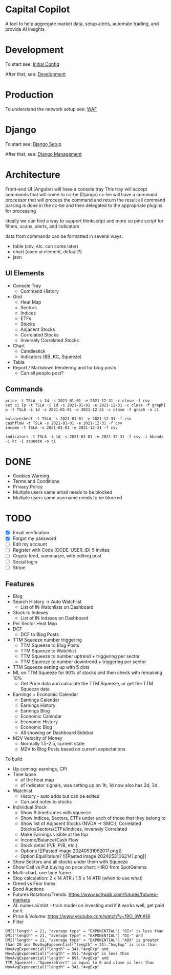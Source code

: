 # Capital Copilot

A tool to help aggregate market data, setup alerts, automate trading, and provide AI insights.

# Development

To start see: [Initial Config](notes/INITIAL_CONFIG.md)

After that, see: [Development](notes/DEVELOPMENT.md)

# Production

To understand the network setup see: [WAF](notes/WAF.md)

# Django

To start see: [Django Setup](notes/DJANGO_SETUP.md)

After that, see: [Django Management](notes/DJANGO_MGMT.md)

# Architecture

Front-end UI (Angular) will have a console tray This tray will accept commands that will come to cc-be (Django) cc-be
will have a command processor that will process the command and return the result all command parsing is done in the
cc-be and then delegated to the appropriate plugins for processing

ideally we can find a way to support thinkscript and more so pine script for filters, scans, alerts, and indicators

data from commands can be formatted in several ways:

- table (csv, etc. can come later)
- chart (open ui element, default?)
- json

## UI Elements

- Console Tray
  - Command History
- Grid
  - Heat Map
  - Sectors
  - Indices
  - ETFs
  - Stocks
  - Adjacent Stocks
  - Correlated Stocks
  - Inversely Correlated Stocks
- Chart
  - Candlestick
  - Indicators (BB, KC, Squeeze)
- Table
- Report / Markdown Rendering and for blog posts
  - Can all people post?

## Commands

```
price -t TSLA -i 1d -s 2021-01-01 -e 2021-12-31 -c close -f csv
set c1 [p -t TSLA -i 1d -s 2021-01-01 -e 2021-12-31 -c close -f graph]
p -t TSLA -i 1d -s 2021-01-01 -e 2021-12-31 -c close -f graph -n c1

balancesheet -t TSLA -s 2021-01-01 -e 2021-12-31 -f csv
cashflow -t TSLA -s 2021-01-01 -e 2021-12-31 -f csv
income -t TSLA -s 2021-01-01 -e 2021-12-31 -f csv

indicators -t TSLA -i 1d -s 2021-01-01 -e 2021-12-31 -f csv -i bbands -i kc -i squeeze -o c1
```

# DONE

- Cookies Warning
- Terms and Conditions
- Privacy Policy
- Multiple users same email needs to be blocked
- Multiple users same username needs to be blocked

# TODO

- [x] Email verification
- [x] Forgot my password
- [ ] Edit my account
- [ ] Register with Code (CODE-USER_ID) 5 invites
- [ ] Crypto feed, summarize, with editing post
- [ ] Social login
- [ ] Stripe

## Features

- Blog
- Search History -> Auto Watchlist
  - List of IN Watchlists on Dashboard
- Stock to Indexes
  - List of IN Indexes on Dashboard
- Per Sector Heat Map
- DCF
  - DCF to Blog Posts
- TTM Squeeze number triggering
  - TTM Squeeze to Blog Posts
  - TTM Squeeze to Watchlist
  - TTM Squeeze to number uptrend + triggering per sector
  - TTM Squeeze to number downtrend + triggering per sector
- TTM Squeeze setting up with 5 dots
- ML on TTM Squeeze for 90% of stocks and then check with remaining 10%
  - Get Price data and calculate the TTM Squeeze, or get the TTM Squeeze data
- Earnings + Economic Calendar
  - Earnings Calendar
  - Earnings History
  - Earnings Blog
  - Economic Calendar
  - Economic History
  - Economic Blog
  - All showing on Dashboard Sidebar
- M2V Velocity of Money
  - Normally 1.5-2.5, current state
  - M2V to Blog Posts based on current expectations

To build

- Up coming: earnings, CPI
- Time lapse
  - of the heat map
  - of Indicator signals, was setting up on 1h, 1d now also has 2d, 3d,
- Watchlist
  - History - auto adds but can be edited
  - Can add notes to stocks
- Individual Stock
  - Show 9 timeframes with squeeze
  - Show Indices, Sectors, ETFs under each of those that they belong to
  - Show list of Adjacent Stocks (NVDA -> SMCI), Correlated Stocks/Sectors/ETFs/Indices, Inversely Correlated
  - Make Earnings visible at the top
  - Income/Balance/Cash Flow
  - Stock detail (P/E, P/B, etc.)
  - Options !\[\[Pasted image 20240531062017.png\]\]
  - Option Equilibrium? !\[\[Pasted image 20240531062141.png\]\]
- Show Sectors and all stocks under them with Squeeze
- Show Call vs Put buying on price chart: HIRO from SpotGamma
- Multi-chart, one time frame
- Stop calculation: 2 x 14 ATR / 1.5 x 14 ATR (when to use what)
- Greed vs Fear Index
- Bond Auctions
- Futures Rotations/Trends: https://www.schwab.com/futures/futures-markets
- AI: numer.ai/mlst - train model on investing and if it works well, get paid for it
- Price & Volume: https://www.youtube.com/watch?v=19O_iWtiA18
- Filter

```
DMI("length" = 21, "average type" = "EXPONENTIAL")."DI+" is less than DMI("length" = 21, "average type" = "EXPONENTIAL")."DI-" and DMI("length" = 21, "average type" = "EXPONENTIAL")."ADX" is greater than 20 and MovAvgExponential("length" = 21)."AvgExp" is less than MovAvgExponential("length" = 34)."AvgExp" and MovAvgExponential("length" = 55)."AvgExp" is less than MovAvgExponential("length" = 89)."AvgExp" and TTM_Squeeze()."SqueezeAlert" is equal to 0 and close is less than MovAvgExponential("length" = 34)."AvgExp"
```
